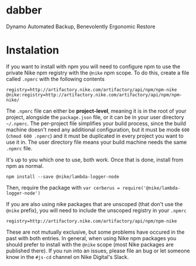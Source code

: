 # dabber
Dynamo Automated Backup, Benevolently Ergonomic Restore

# Instalation

If you want to install with npm you will need to configure npm to use the private Nike npm registry with the `@nike` npm scope. To do this, create a file called `.npmrc` with the following contents

```
registry=http://artifactory.nike.com/artifactory/api/npm/npm-nike
@nike:registry=http://artifactory.nike.com/artifactory/api/npm/npm-nike/
```

The `.npmrc` file can either be **project-level**, meaning it is in the root of your project, alongside the `package.json` file, or it can be in your user directory `~/.npmrc`. The per-project file simplifies your build process, since the build machine doesn't need any additional configuration, but it must be mode `600` (`chmod 600 .npmrc`) and it must be duplicated in every project you want to use it in. The user directory file means your build machine needs the same `.npmrc` file.

It's up to you which one to use, both work. Once that is done, install from npm as normal.

```
npm install --save @nike/lambda-logger-node
```

Then, require the package with `var cerberus = require('@nike/lambda-logger-node')`

If you are also using nike packages that are unscoped (that don't use the `@nike` prefix), you will need to include the unscoped registry in your `.npmrc`

```
registry=http://artifactory.nike.com/artifactory/api/npm/npm-nike
```

These are not mutually exclusive, but some problems have occured in the past with both entries. In general, when using Nike npm packages you should prefer to install with the `@nike` scope (most Nike packages are published there). If you run into an issues, please file an bug or let someone know in the `#js-cd` channel on Nike Digital's Slack.